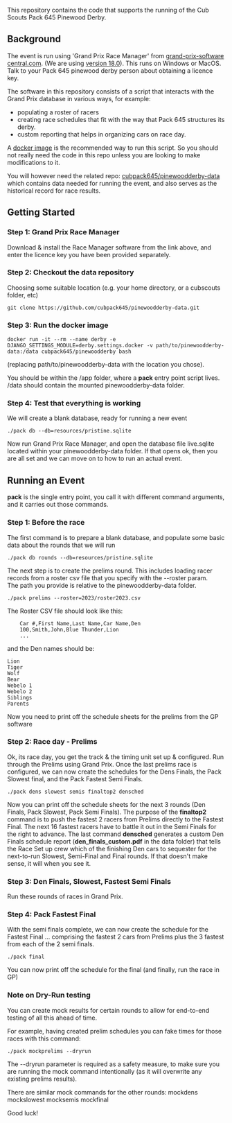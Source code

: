 This repository contains the code that supports the running of the Cub Scouts Pack 645 Pinewood Derby.

## Background 

The event is run using 'Grand Prix Race Manager' from [grand-prix-software central.com](https://grandprix-software-central.com/). (We are using [version 18.0](https://grandprix-software-central.com/index.php/downloads/gprm)).  This runs on Windows or MacOS.  Talk to your Pack 645 pinewood derby person about obtaining a licence key.

The software in this repository consists of a script that interacts with the Grand Prix database in various ways, for example:
* populating a roster of racers
* creating race schedules that fit with the way that Pack 645 structures its derby.
* custom reporting that helps in organizing cars on race day.

A [docker image](https://hub.docker.com/repository/docker/cubpack645/pinewoodderby/general) is the recommended way to run this script.  So you should not really need the code in this 
repo unless you are looking to make modifications to it.

You will however need the related repo: [cubpack645/pinewoodderby-data](https://github.com/cubpack645/pinewoodderby-data.git) which contains data needed for running the event, and also serves as the historical record for race results.

## Getting Started

### Step 1: Grand Prix Race Manager

Download & install the Race Manager software from the link above, and enter the licence key you have been provided separately.

### Step 2: Checkout the data repository

Choosing some suitable location (e.g. your home directory, or a cubscouts folder, etc)

```shell
git clone https://github.com/cubpack645/pinewoodderby-data.git
```

### Step 3: Run the docker image

```shell
docker run -it --rm --name derby -e DJANGO_SETTINGS_MODULE=derby.settings.docker -v path/to/pinewoodderby-data:/data cubpack645/pinewoodderby bash
```

(replacing path/to/pinewoodderby-data with the location you chose).

You should be within the /app folder, where a **pack** entry point script lives.  /data should contain the mounted pinewoodderby-data folder.

### Step 4: Test that everything is working

We will create a blank database, ready for running a new event

```shell
./pack db --db=resources/pristine.sqlite
```

Now run Grand Prix Race Manager, and open the database file live.sqlite located within your pinewoodderby-data folder.  If that opens ok, then you are
all set and we can move on to how to run an actual event.

## Running an Event

**pack** is the single entry point, you call it with different command arguments, and it carries out those commands.

### Step 1: Before the race
The first command is to prepare a blank database, and populate some basic data about the rounds that we will run

```shell
./pack db rounds --db=resources/pristine.sqlite
```
	
The next step is to create the prelims round.  This includes loading racer records from a roster csv file that you specify with the --roster param.  
The path you provide is relative to the pinewoodderby-data folder.

```shell
./pack prelims --roster=2023/roster2023.csv
```
The Roster CSV file should look like this:

```csv
	Car #,First Name,Last Name,Car Name,Den
	100,Smith,John,Blue Thunder,Lion
	...
```

and the Den names should be:

	Lion
	Tiger
	Wolf
	Bear
	Webelo 1
	Webelo 2
	Siblings
	Parents

Now you need to print off the schedule sheets for the prelims from the GP software

### Step 2: Race day - Prelims

Ok, its race day, you get the track & the timing unit set up & configured.  Run through the Prelims using Grand Prix.  Once the last prelims race is configured, we can now create the schedules for the Dens Finals, the Pack Slowest final, and the Pack Fastest Semi Finals.

```shell
./pack dens slowest semis finaltop2 densched
```

Now you can print off the schedule sheets for the next 3 rounds (Den Finals, Pack Slowest, Pack Semi Finals).  The purpose of the **finaltop2** command is to push the fastest 2 racers from Prelims directly to the Fastest Final.  The next 16 fastest racers have to battle it out in the Semi Finals for the right to advance.  The last command **densched** generates a custom Den Finals schedule report (**den_finals_custom.pdf** in the data folder) that tells the Race Set up crew which of the finishing Den cars to sequester for the next-to-run Slowest, Semi-Final and Final rounds.  If that doesn't make sense, it will when you see it.

### Step 3: Den Finals, Slowest, Fastest Semi Finals

Run these rounds of races in Grand Prix.

### Step 4: Pack Fastest Final

With the semi finals complete, we can now create the schedule for the Fastest Final ... comprising the fastest 2 cars from Prelims plus the 3 fastest from each of the 2 semi finals.

```shell
./pack final
```
You can now print off the schedule for the final (and finally, run the race in GP)

### Note on Dry-Run testing

You can create mock results for certain rounds to allow for end-to-end testing of all this ahead of time.

For example, having created prelim schedules you can fake times for those races with this command:

```shell
./pack mockprelims --dryrun
```

The --dryrun parameter is required as a safety measure, to make sure you are running the mock command intentionally (as it will overwrite any existing prelims results).

There are similar mock commands for the other rounds: mockdens mockslowest mocksemis mockfinal

Good luck!
